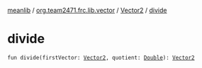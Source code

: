 [meanlib](../../index.md) / [org.team2471.frc.lib.vector](../index.md) / [Vector2](index.md) / [divide](./divide.md)

# divide

`fun divide(firstVector: `[`Vector2`](index.md)`, quotient: `[`Double`](https://kotlinlang.org/api/latest/jvm/stdlib/kotlin/-double/index.html)`): `[`Vector2`](index.md)